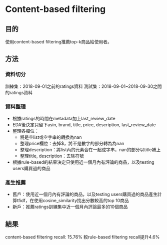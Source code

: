 # Content-based filtering
## 目的
使用content-based filtering推薦top-k商品給使用者。
## 方法
### 資料切分
訓練集：2018-09-01之前的ratings資料
測試集：2018-09-01~2018-09-30之間的ratings資料
### 資料整理
* 根據ratings的時間在metadata加上last_review_date
* EDA後決定只留下asin, brand, title, price, description, last_review_date
* 整理各欄位：
	* 將是空list或空字串的轉換為nan
	* 整理price欄位：去掉$，將不是數字的部分轉為為nan
	* 整理description：將list內的元素合在一起成字串，nan的部分以title補上
	* 整理title, description：去除符號
* 根據rule-based的結果決定只使用近一個月內有評論的商品，以及testing users購買過的商品
### 產生推薦
* 舊戶：使用近一個月內有評論的商品，以及testing users購買過的商品產生計算tfidf，在使用cosine_similarity找出分數較高的top 10商品
* 新戶：推薦ratings訓練集中近一個月內評論最多的10個商品
## 結果
content-based filtering recall: 15.76%
較rule-based filtering recall提升4.6%
